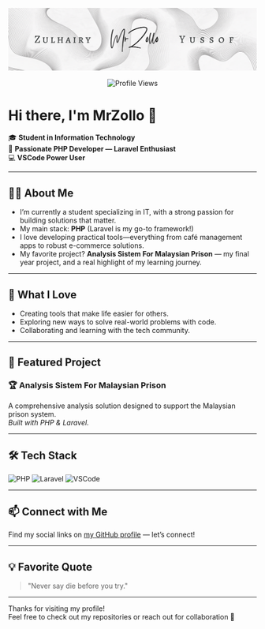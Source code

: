 <p align="center">
  <img src="assets/github-banner.png" alt="Signature"/>
</p>
<p align="center">
  <img src="https://komarev.com/ghpvc/?username=MrZollo&label=PROFILE%20VIEWS&color=blueviolet&style=for-the-badge&abbreviated=true" alt="Profile Views"/>
</p>

# Hi there, I'm MrZollo 👋 

🎓 **Student in Information Technology**  
🚀 **Passionate PHP Developer — Laravel Enthusiast**  
💻 **VSCode Power User**

---

## 👨‍💻 About Me

- I’m currently a student specializing in IT, with a strong passion for building solutions that matter.
- My main stack: **PHP** (Laravel is my go-to framework!)
- I love developing practical tools—everything from café management apps to robust e-commerce solutions.
- My favorite project? **Analysis Sistem For Malaysian Prison** — my final year project, and a real highlight of my learning journey.

---

## 🌱 What I Love

- Creating tools that make life easier for others.
- Exploring new ways to solve real-world problems with code.
- Collaborating and learning with the tech community.

---

## 📌 Featured Project

### 🏆 Analysis Sistem For Malaysian Prison
A comprehensive analysis solution designed to support the Malaysian prison system.  
*Built with PHP & Laravel.*

---

## 🛠️ Tech Stack

![PHP](https://img.shields.io/badge/-PHP-777BB4?logo=php&logoColor=white&style=flat)
![Laravel](https://img.shields.io/badge/-Laravel-E34F26?logo=laravel&logoColor=white&style=flat)
![VSCode](https://img.shields.io/badge/-VSCode-007ACC?logo=visual-studio-code&logoColor=white&style=flat)

---

## 📫 Connect with Me

Find my social links on [my GitHub profile](https://github.com/MrZollo) — let’s connect!

---

## 💡 Favorite Quote

> "Never say die before you try."

---

Thanks for visiting my profile!  
Feel free to check out my repositories or reach out for collaboration 🚀

